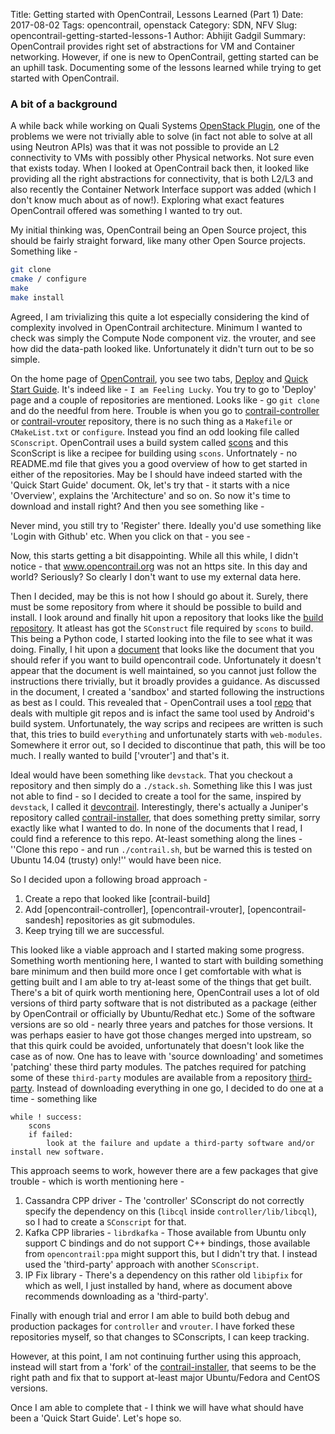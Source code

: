 Title: Getting started with OpenContrail, Lessons Learned (Part 1)
Date: 2017-08-02
Tags: opencontrail, openstack
Category: SDN, NFV
Slug: opencontrail-getting-started-lessons-1
Author: Abhijit Gadgil
Summary: OpenContrail provides right set of abstractions for VM and Container networking. However, if one is new to OpenContrail, getting started can be an uphill task. Documenting some of the lessons learned while trying to get started with OpenContrail.

### A bit of a background

A while back while working on Quali Systems [OpenStack Plugin](https://github.com/QualiSystems/OpenStack-Shell), one of the problems we were not trivially able to solve (in fact not able to solve at all using Neutron APIs) was that it was not possible to provide an L2 connectivity to VMs with possibly other Physical networks. Not sure even that exists today. When I looked at OpenContrail back then, it looked like providing all the right abstractions for connectivity, that is both L2/L3 and also recently the Container Network Interface support was added (which I don't know much about as of now!). Exploring what exact features OpenContrail offered was something I wanted to try out.

My initial thinking was, OpenContrail being an Open Source project, this should be fairly straight forward, like many other Open Source projects. Something like -

```bash
git clone
cmake / configure
make
make install
```

Agreed, I am trivializing this quite a lot especially considering the kind of complexity involved in OpenContrail architecture. Minimum I wanted to check was simply the Compute Node component viz. the vrouter, and see how did the data-path looked like. Unfortunately it didn't turn out to be so simple.

On the home page of [OpenContrail](http://www.opencontrail.org), you see two tabs, [Deploy]() and [Quick Start Guide](). It's indeed like - `I am Feeling Lucky`. You try to go to 'Deploy' page and a couple of repositories are mentioned. Looks like - go `git clone` and do the needful from here. Trouble is when you go to [contrail-controller]() or [contrail-vrouter]() repository, there is no such thing as a `Makefile` or `CMakeList.txt` or `configure`. Instead you find an odd looking file called `SConscript`. OpenContrail uses a build system called [scons](http://www.scons.org) and this SconScript is like a recipee for building using `scons`. Unfortnately - no README.md file that gives you a good overview of how to get started in either of the repositories. May be I should have indeed started with the 'Quick Start Guide' document. Ok, let's try that - it starts with a nice 'Overview', explains the 'Architecture' and so on. So now it's time to download and install right? And then you see something like -

Never mind, you still try to 'Register' there. Ideally you'd use something like 'Login with Github' etc. When you click on that - you see -


Now, this starts getting a bit disappointing. While all this while, I didn't notice - that www.opencontrail.org was not an https site. In this day and world? Seriously? So clearly I don't want to use my external data here.

Then I decided, may be this is not how I should go about it. Surely, there must be some repository from where it should be possible to build and install. I look around and finally hit upon a repository that looks like the [build repository](). It atleast has got the `SConstruct` file required by `scons` to build. This being a Python code, I started looking into the file to see what it was doing. Finally, I hit upon a [document]() that looks like  the document that you should refer if you want to build opencontrail code. Unfortunately it doesn't appear that the document is well maintained, so you cannot just follow the instructions there trivially, but it broadly provides a guidance. As discussed in the document, I created a 'sandbox' and started following the instructions as best as I could. This revealed that - OpenContrail uses a tool [repo]() that deals with multiple git repos and is infact the same tool used by Android's build system. Unfortunately, the way scrips and recipees are written is such that, this tries to build `everything` and unfortunately starts with `web-modules`. Somewhere it error out, so I decided to discontinue that path, this will be too much. I really wanted to build ['vrouter'] and that's it.

Ideal would have been something like `devstack`. That you checkout a repository and then simply do a `./stack.sh`. Something like this I was just not able to find - so I decided to create a tool for the same, inspired by `devstack`, I called it [devcontrail](). Interestingly, there's actually a Juniper's repository called [contrail-installer](), that does something pretty similar, sorry exactly like what I wanted to do. In none of the documents that I read, I could find a reference to this repo. At-least something along the lines - ''Clone this repo - and run `./contrail.sh`, but be warned this is tested on Ubuntu 14.04 (trusty) only!'' would have been nice.

So I decided upon a following broad approach -

1. Create a repo that looked like [contrail-build]
2. Add [opencontrail-controller], [opencontrail-vrouter], [opencontrail-sandesh] repositories as git submodules.
3. Keep trying till we are successful.

This looked like a viable approach and I started making some progress. Something worth mentioning here, I wanted to start with building something bare minimum and then build more once I get comfortable with what is getting built and I am able to try at-least some of the things that get built. There's a bit of quirk worth mentioning here, OpenContrail uses a lot of old versions of third party software that is not distributed as a package (either by OpenContrail or officially by Ubuntu/Redhat etc.) Some of the software versions are so old - nearly three years and patches for those versions. It was perhaps easier to have got those changes merged into upstream, so that this quirk could be avoided, unfortunately that doesn't look like the case as of now. One has to leave with 'source downloading' and sometimes 'patching' these third party modules. The patches required for patching some of these `third-party` modules are available from a repository [third-party](). Instead of downloading everything in one go, I decided to do one at a time - something like

```
while ! success:
    scons
    if failed:
        look at the failure and update a third-party software and/or install new software.
```

This approach seems to work, however there are a few packages that give trouble - which is worth mentioning here -

1. Cassandra CPP driver - The 'controller' SConscript do not correctly specify the dependency on this (`libcql` inside `controller/lib/libcql`), so I had to create a `SConscript` for that.
2. Kafka CPP libraries - `librdkafka` - Those available from Ubuntu only support C bindings and do not support C++ bindings, those available from `opencontrail:ppa` might support this, but I didn't try that. I instead used the 'third-party' approach with another `SConscript`.
3. IP Fix library - There's a dependency on this rather old `libipfix` for which as well, I just installed by hand, where as document above recommends downloading as a 'third-party'.

Finally with enough trial and error I am able to build both debug and production packages for `controller` and `vrouter`. I have forked these repositories myself, so that changes to SConscripts, I can keep tracking.

However, at this point, I am not continuing further using this approach, instead will start from a 'fork' of the [contrail-installer](), that seems to be the right path and fix that to support at-least major Ubuntu/Fedora and CentOS versions.

Once I am able to complete that - I think we will have what should have been a 'Quick Start Guide'. Let's hope so.
